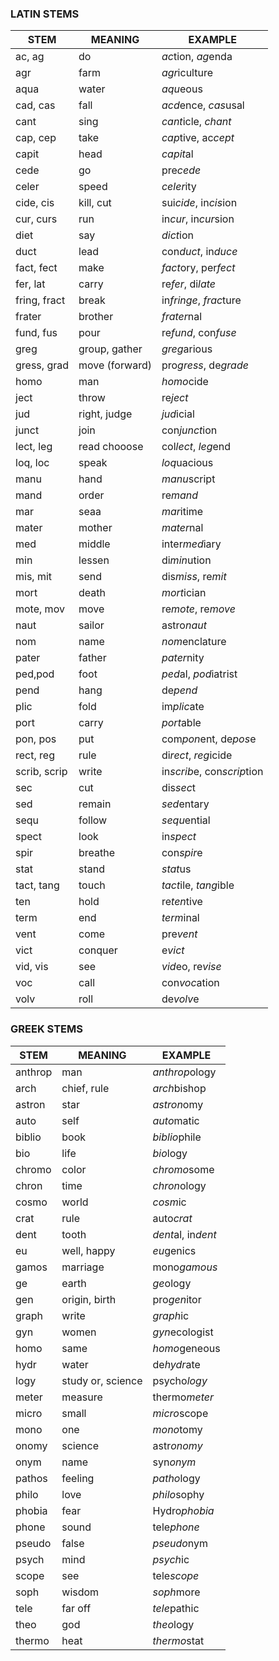 ### LATIN STEMS
| STEM | MEANING | EXAMPLE |
|------|---------|---------|
|ac, ag|do|*ac*tion, *ag*enda|
|agr|farm|*agr*iculture|
|aqua|water|*aqu*eous|
|cad, cas|fall|*acd*ence, *cas*usal|
|cant|sing|*cant*icle, *chant*|
|cap, cep|take|*cap*tive, ac*cept*|
|capit|head|*capit*al|
|cede|go|pre*cede*|
|celer|speed|*celer*ity|
|cide, cis|kill, cut|sui*cide*, in*cis*ion|
|cur, curs|run|in*cur*, in*cur*sion|
|diet|say|*dict*ion|
|duct|lead|con*duct*, in*duce*|
|fact, fect|make| *fact*ory, per*fect*|
|fer, lat|carry|re*fer*, di*late*|
|fring, fract|break|in*fringe*, *frac*ture|
|frater|brother|*frater*nal|
|fund, fus|pour|re*fund*, con*fuse*|
|greg|group, gather|*greg*arious|
|gress, grad|move (forward)|pro*gress*, de*grade*|
|homo|man|*homo*cide|
|ject|throw|re*ject*|
|jud|right, judge|*jud*icial|
|junct|join|con*junct*ion|
|lect, leg|read chooose|col*lect*, *leg*end|
|loq, loc|speak|*loq*uacious|
|manu|hand|*manu*script|
|mand|order|re*mand*|
|mar|seaa|*mar*itime|
|mater|mother|*mater*nal|
|med|middle|inter*med*iary|
|min|lessen|di*min*ution|
|mis, mit|send|dis*miss*, re*mit*|
|mort|death|*mort*ician|
|mote, mov|move|re*mote*, re*move*|
|naut|sailor |astro*naut*|
|nom|name|*nom*enclature|
|pater|father|*pater*nity|
|ped,pod|foot|*ped*al, *pod*iatrist|
|pend|hang|de*pend*|
|plic|fold|im*plic*ate|
|port|carry|*port*able|
|pon, pos|put|com*pon*ent, de*pos*e|
|rect, reg|rule|di*rect*, *reg*icide|
|scrib, scrip|write|in*scrib*e, con*scrip*tion|
|sec|cut|dis*sec*t|
|sed|remain|*sed*entary|
|sequ|follow|*sequ*ential|
|spect|look|in*spect*|
|spir|breathe|con*spir*e|
|stat|stand|*stat*us|
|tact, tang|touch|*tact*ile, *tang*ible|
|ten|hold|re*ten*tive|
|term|end|*term*inal|
|vent|come|pre*vent*|
|vict|conquer|e*vict*|
|vid, vis|see|*vid*eo, re*vise*|
|voc|call|con*voc*ation|
|volv|roll|de*volv*e|

### GREEK STEMS
| STEM | MEANING | EXAMPLE |
|------|---------|---------|
|anthrop|man|*anthrop*ology|
|arch|chief, rule|*arch*bishop|
|astron|star|*astron*omy|
|auto|self|*auto*matic|
|biblio|book|*biblio*phile|
|bio|life|*bio*logy|
|chromo|color|*chromo*some|
|chron|time|*chron*ology|
|cosmo|world|*cosm*ic|
|crat|rule|auto*crat*|
|dent|tooth|*dent*al, in*dent*|
|eu|well, happy|*eu*genics|
|gamos|marriage|mono*gamous*|
|ge|earth|*ge*ology|
|gen|origin, birth|pro*gen*itor|
|graph|write|*graph*ic|
|gyn|women|*gyn*ecologist|
|homo|same|*homo*geneous|
|hydr|water|de*hydr*ate|
|logy|study or, science|psycho*logy*|
|meter|measure|thermo*meter*|
|micro|small|*micro*scope|
|mono|one|*mono*tomy|
|onomy|science|astr*onomy*|
|onym|name|syn*onym*|
|pathos|feeling|*patho*logy|
|philo|love|*philo*sophy|
|phobia|fear|Hydro*phobia*|
|phone|sound|tele*phone*|
|pseudo|false|*pseudo*nym|
|psych|mind|*psych*ic|
|scope|see|tele*scope*|
|soph|wisdom|*soph*more|
|tele|far off|*tele*pathic|
|theo|god|*theo*logy|
|thermo|heat|*thermo*stat|




